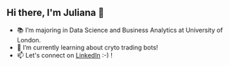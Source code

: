 ## Hi there, I'm Juliana 👋
- 📚 I’m majoring in Data Science and Business Analytics at University of London.
- 🌱 I’m currently learning about cryto trading bots!
- 📫 Let's connect on [LinkedIn](https://www.linkedin.com/in/juliana-charisse-r) :-) !

<!--
**julianacharisser/julianacharisser** is a ✨ _special_ ✨ repository because its `README.md` (this file) appears on your GitHub profile.

Here are some ideas to get you started:

- 🔭 I’m currently working on ...
- 🌱 I’m currently learning ...
- 👯 I’m looking to collaborate on ...
- 🤔 I’m looking for help with ...
- 💬 Ask me about ...
- 📫 How to reach me: ...
- 😄 Pronouns: ...
- ⚡ Fun fact: ...
-->
